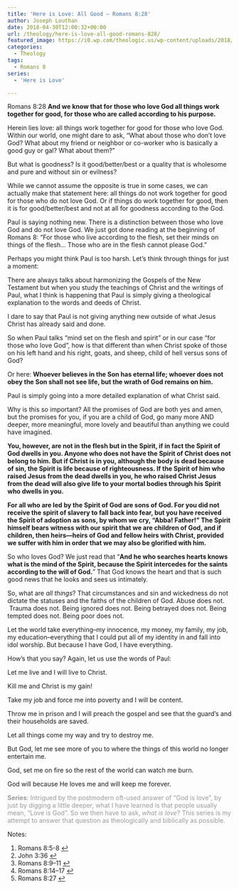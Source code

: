 ```yaml
---
title: 'Here is Love: All Good – Romans 8:28'
author: Joseph Louthan
date: 2018-04-30T12:00:32+00:00
url: /theology/here-is-love-all-good-romans-828/
featured_image: https://i0.wp.com/theologic.us/wp-content/uploads/2018/04/a9b.jpg?resize=680%2C510
categories:
  - Theology
tags:
  - Romans 8
series:
  - 'Here is Love'

---
```

<span style="font-weight: 400;">Romans 8:28 </span>**And we know that for those who love God all things work together for good, for those who are called according to his purpose.**

<span style="font-weight: 400;">Herein lies love: all things work together for good for those who love God. Within our world, one might dare to ask, “What about those who don’t love God? What about my friend or neighbor or co-worker who is basically a good guy or gal? What about them?” </span>

<span style="font-weight: 400;">But what is goodness? Is it good/better/best or a quality that is wholesome and pure and without sin or evilness?</span>

<span style="font-weight: 400;">While we cannot assume the opposite is true in some cases, we can actually make that statement here: all things do not work together for good for those who do not love God. Or if things do work together for good, then it is for good/better/best and not at all for goodness according to the God.</span>

<span style="font-weight: 400;">Paul is saying nothing new. There is a distinction between those who love God and do not love God. We just got done reading at the beginning of Romans 8: “For those who live according to the flesh, set their minds on things of the flesh… Those who are in the flesh cannot please God.” <a class="simple-footnote" title="Romans 8:5-8" id="return-note-3282-1" href="#note-3282-1"></a></span>

<span style="font-weight: 400;">Perhaps you might think Paul is too harsh. Let&#8217;s think through things for just a moment:</span>

<span style="font-weight: 400;">There are always talks about harmonizing the Gospels of the New Testament but when you study the teachings of Christ and the writings of Paul, what I think is happening that Paul is simply giving a theological explanation to the words and deeds of Christ.</span>

I dare to say that Paul is not giving anything new outside of what Jesus Christ has already said and done.

<span style="font-weight: 400;">So when Paul talks “mind set on the flesh and spirit” or in our case “for those who love God”, how is that different than when Christ spoke of those on his left hand and his right, goats, and sheep, child of hell versus sons of God?</span>

<span style="font-weight: 400;">Or here: </span>**Whoever believes in the Son has eternal life; whoever does not obey the Son shall not see life, but the wrath of God remains on him.** <span style="font-weight: 400;"><a class="simple-footnote" title="John 3:36" id="return-note-3282-2" href="#note-3282-2"></a></span>

<span style="font-weight: 400;">Paul is simply going into a more detailed explanation of what Christ said.</span>

<span style="font-weight: 400;">Why is this so important? All the promises of God are both yes and amen, but the promises for you, if you are a child of God, go many more AND deeper, more meaningful, more lovely and beautiful than anything we could have imagined.</span>

**You, however, are not in the flesh but in the Spirit, if in fact the Spirit of God dwells in you. Anyone who does not have the Spirit of Christ does not belong to him. But if Christ is in you, although the body is dead because of sin, the Spirit is life because of righteousness. If the Spirit of him who raised Jesus from the dead dwells in you, he who raised Christ Jesus from the dead will also give life to your mortal bodies through his Spirit who dwells in you.** <span style="font-weight: 400;"><a class="simple-footnote" title="Romans 8:9–11" id="return-note-3282-3" href="#note-3282-3"></a></span>

**For all who are led by the Spirit of God are sons of God. For you did not receive the spirit of slavery to fall back into fear, but you have received the Spirit of adoption as sons, by whom we cry, “Abba! Father!” The Spirit himself bears witness with our spirit that we are children of God, and if children, then heirs—heirs of God and fellow heirs with Christ, provided we suffer with him in order that we may also be glorified with him.** <span style="font-weight: 400;"><a class="simple-footnote" title="Romans 8:14–17" id="return-note-3282-4" href="#note-3282-4"></a></span>

<span style="font-weight: 400;">So who loves God? We just read that “</span>**And he who searches hearts knows what is the mind of the Spirit, because the Spirit intercedes for the saints according to the will of God.**<span style="font-weight: 400;">” <a class="simple-footnote" title="Romans 8:27" id="return-note-3282-5" href="#note-3282-5"></a> That God knows the heart and that is such good news that he looks and sees us intimately.</span>

<span style="font-weight: 400;">So, what are </span>_<span style="font-weight: 400;">all things</span>_<span style="font-weight: 400;">? That circumstances and sin and wickedness do not dictate the statuses and the faiths of the children of God. Abuse does not.  Trauma does not. Being ignored does not. Being betrayed does not. Being tempted does not. Being poor does not. </span>

<span style="font-weight: 400;">Let the world take everything&#8211;my innocence, my money, my family, my job, my education&#8211;everything that I could put all of my identity in and fall into idol worship. But because I have God, I have everything. </span>

<span style="font-weight: 400;">How’s that you say? Again, let us use the words of Paul: </span>

<span style="font-weight: 400;">Let me live and I will live to Christ. </span>

<span style="font-weight: 400;">Kill me and Christ is my gain!</span>

<span style="font-weight: 400;">Take my job and force me into poverty and I will be content. </span>

<span style="font-weight: 400;">Throw me in prison and I will preach the gospel and see that the guard’s and their households are saved. </span>

<span style="font-weight: 400;">Let all things come my way and try to destroy me. </span>

But God, let me see more of you to where the things of this world no longer entertain me.

God, set me on fire so the rest of the world can watch me burn.

<span style="font-weight: 400;">God will because He loves me and will keep me forever.</span>

<span style="color: #999999;"><b>Series</b><span style="font-weight: 400;">: Intrigued by the postmodern oft-used answer of “God is love”, by just by digging a little deeper, what I have learned is that people usually mean, “Love is God”. So we then have to ask, </span><i><span style="font-weight: 400;">what is love</span></i><span style="font-weight: 400;">? This series is my attempt to answer that question as theologically and biblically as possible.</span></span>

<div class="simple-footnotes">
  <p class="notes">
    Notes:
  </p>
  
  <ol>
    <li id="note-3282-1">
      Romans 8:5-8 <a href="#return-note-3282-1">&#8617;</a>
    </li>
    <li id="note-3282-2">
      John 3:36 <a href="#return-note-3282-2">&#8617;</a>
    </li>
    <li id="note-3282-3">
      Romans 8:9–11 <a href="#return-note-3282-3">&#8617;</a>
    </li>
    <li id="note-3282-4">
      Romans 8:14–17 <a href="#return-note-3282-4">&#8617;</a>
    </li>
    <li id="note-3282-5">
      Romans 8:27 <a href="#return-note-3282-5">&#8617;</a>
    </li>
  </ol>
</div>
